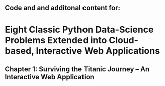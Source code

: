 <H2>Code and and additonal content for: 

<H1>Eight Classic Python Data-Science Problems Extended into Cloud-based, Interactive Web Applications</H1>

<H2>Chapter 1: Surviving the Titanic Journey – An Interactive Web Application</H2>
